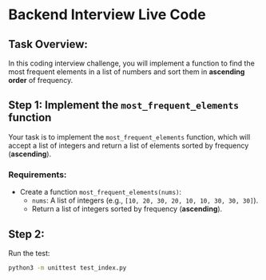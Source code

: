 # Backend Interview Live Code

## Task Overview:

In this coding interview challenge, you will implement a function to find the most frequent elements in a list of numbers and sort them in **ascending order** of frequency.

## Step 1: Implement the `most_frequent_elements` function

Your task is to implement the `most_frequent_elements` function, which will accept a list of integers and return a list of elements sorted by frequency (**ascending**).

### Requirements:

- Create a function `most_frequent_elements(nums)`:
    - `nums`: A list of integers (e.g., `[10, 20, 30, 20, 10, 10, 30, 30, 30]`).
    - Return a list of integers sorted by frequency (**ascending**).

## Step 2:
Run the test:
```bash
python3 -m unittest test_index.py
```